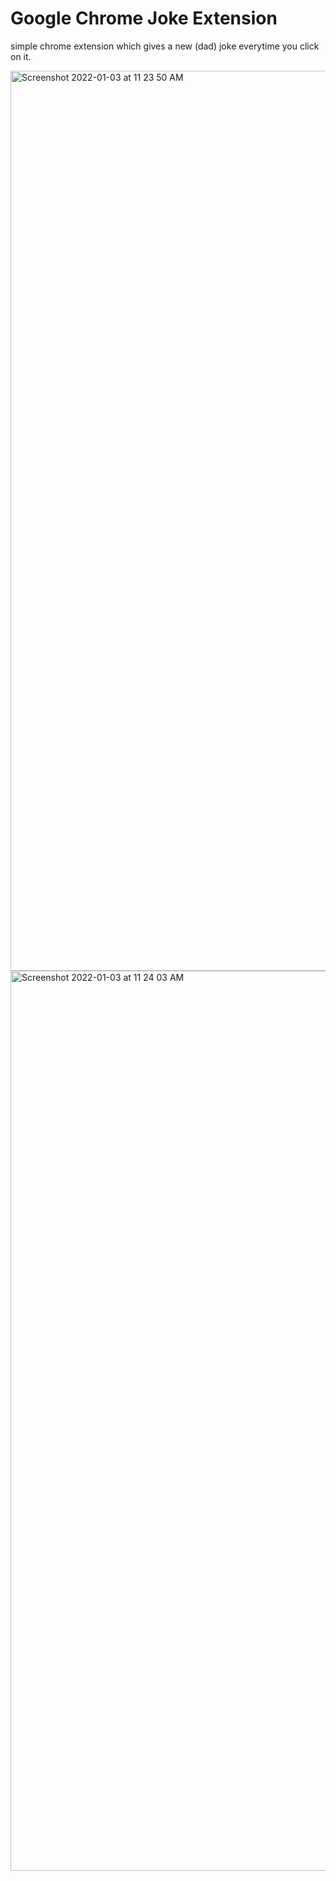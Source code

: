 # Google Chrome Joke Extension
simple chrome extension which gives a new (dad) joke everytime you click on it.

<img width="1440" alt="Screenshot 2022-01-03 at 11 23 50 AM" src="https://user-images.githubusercontent.com/72271841/147902835-fbfc8a06-0d17-415c-a8bb-99a5d15e05ab.png">
<img width="1440" alt="Screenshot 2022-01-03 at 11 24 03 AM" src="https://user-images.githubusercontent.com/72271841/147902843-6ad20b92-0f46-4322-834f-d2492f539a76.png">
